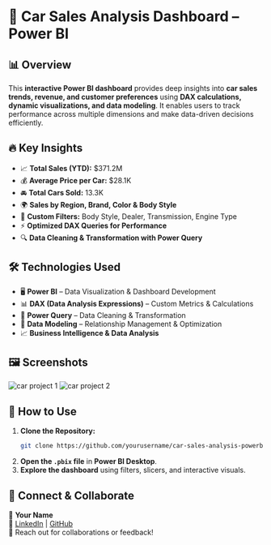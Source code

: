 # 🚗 Car Sales Analysis Dashboard – Power BI

## 📊 Overview
This **interactive Power BI dashboard** provides deep insights into **car sales trends, revenue, and customer preferences** using **DAX calculations, dynamic visualizations, and data modeling**. It enables users to track performance across multiple dimensions and make data-driven decisions efficiently.

## 🔥 Key Insights
- 📈 **Total Sales (YTD):** $371.2M
- 💰 **Average Price per Car:** $28.1K
- 🚘 **Total Cars Sold:** 13.3K
- 🌍 **Sales by Region, Brand, Color & Body Style**
- 🎯 **Custom Filters:** Body Style, Dealer, Transmission, Engine Type
- ⚡ **Optimized DAX Queries for Performance**
- 🔍 **Data Cleaning & Transformation with Power Query**

## 🛠️ Technologies Used
- 🖥 **Power BI** – Data Visualization & Dashboard Development
- 📊 **DAX (Data Analysis Expressions)** – Custom Metrics & Calculations
- 🔄 **Power Query** – Data Cleaning & Transformation
- 🔗 **Data Modeling** – Relationship Management & Optimization
- 📈 **Business Intelligence & Data Analysis**

## 🖼️ Screenshots
![car project 1](https://github.com/user-attachments/assets/f00aadef-70b7-483b-8466-cdf8d3072fda)
![car project 2](https://github.com/user-attachments/assets/9aa7f5e0-04ee-488f-aae6-39bbd44ca100)


## 🚀 How to Use
1. **Clone the Repository:**
   ```bash
   git clone https://github.com/yourusername/car-sales-analysis-powerbi.git
   ```
2. **Open the `.pbix` file** in **Power BI Desktop**.
3. **Explore the dashboard** using filters, slicers, and interactive visuals.

## 📩 Connect & Collaborate
👤 **Your Name**  
🔗 [LinkedIn](https://www.linkedin.com/in/prachi-kurhatkar-25a673285/) | [GitHub](https://github.com/yourusername)  
📧 Reach out for collaborations or feedback!
